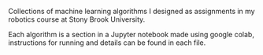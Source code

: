 Collections of machine learning algorithms I designed as assignments in my robotics course at Stony Brook University.

Each algorithm is a section in a Jupyter notebook made using google colab, instructions for running and details can be found in each file.

